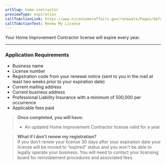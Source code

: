 ```yaml
---
urlSlug: home-contractor
previewType: expiration
callToActionLink: https://www.njconsumeraffairs.gov/renewals/Pages/default.aspx
callToActionText: Renew My License
---
```


Your Home Improvement Contractor license will expire every year.

---

### Application Requirements

- Business name
- License number
- Registration code from your renewal notice (sent to you in the mail at least two weeks prior to your expiration date)
- Current mailing address
- Current business address
- Professional Liability Insurance with a minimum of 500,000 per occurrence
- Applicable fees paid

> **Once completed, you will have:**
>
> - An updated Home Improvement Contractor license valid for a year

> **What if I don't renew my registration?**\
> If you don’t renew your license 30 days after your expiration date your license will be moved to “expired” status and you won't be able to legally operate your business. You will need to contact your licensing board for reinstatement procedures and associated fees.
